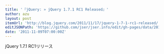 ```yaml
---
title: '『jQuery: » jQuery 1.7.1 RC1 Released』'
author: azu
layout: post
itemUrl: 'http://blog.jquery.com/2011/11/17/jquery-1-7-1-rc1-released/'
editJSONPath: 'https://github.com/jser/jser.info/edit/gh-pages/data/2011/11/index.json'
date: '2011-11-09T07:00:00Z'
---
```

jQuery 1.7.1 RC1リリース
